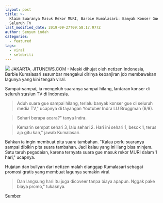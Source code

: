 ```yaml
---
layout: post
title: >-
  Klaim Suaranya Masuk Rekor MURI, Barbie Kumalasari: Banyak Konser Gue di
  Seluruh TV
last_modified_date: 2019-09-27T09:58:17.977Z
author: Senyum indah
categories:
  - featured
tags:
  - viral
  - selebriti
---
```

<img class="image" src="https://p0.sgpstatp.com/large/pgc-image-sg/RZ7AgUCFY5VMNO" />            
JAKARTA, JITUNEWS.COM - Meski dihujat oleh netizen Indonesia, Barbie Kumalasari sesumbar mengakui dirinya kebanjiran job membawakan lagunya yang kini tengah viral. 

Sampai-sampai, ia mengeluh suaranya sampai hilang, lantaran konser di seluruh stasiun TV di Indonesia.  

>Aduh suara gue sampai hilang, terlalu banyak konser gue di seluruh media TV," ucapnya di tayangan Youtuber Indra LU Bruggman (8/8). 

>Sehari berapa acara?" tanya Indra.

>Kemarin sempat sehari 3, lalu sehari 2. Hari ini sehari 1, besok 1, terus aja gitu kan," jawab Kumalasari. 

Bahkan ia ingin membuat pita suara tambahan. "Kalau perlu suaranya sampai dibikin pita suara tambahan. Jadi kalau yang ini ilang bisa minjem. Satu taruh pegadaian, karena ternyata suara gue masuk rekor MURI dalam 1 hari," ucapnya. 

Hujatan dan bullyan dari netizen malah dianggap Kumalasari sebagai promosi gratis yang membuat lagunya semakin viral. 

>Dan langsung hari itu juga dicoveer tanpa biaya apapun. Nggak pake biaya promo," tukasnya.  

<a href="https://babe.topbuzz.com/a/6725687139251520002?app_id=1124&amp;c=wa&amp;gid=6725687139251520002&amp;impr_id=6732802740088916225&amp;language=id&amp;region=id&amp;user_id=6607209611425153025">Sumber</a>
